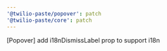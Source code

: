 ```yaml
---
'@twilio-paste/popover': patch
'@twilio-paste/core': patch
---
```


[Popover] add i18nDismissLabel prop to support i18n
